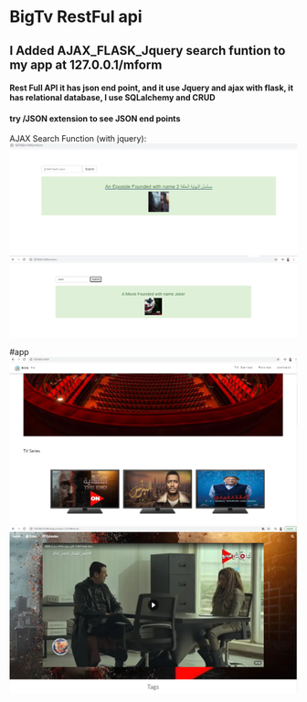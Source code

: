 # BigTv RestFul api 

## I Added AJAX_FLASK_Jquery search funtion to my app at 127.0.0.1/mform

#### Rest Full API it has json end point, and it use Jquery and ajax with flask, it has relational database, I use SQLalchemy and CRUD
#### try /JSON extension to see JSON end points

AJAX Search Function (with jquery):
<img src="mysearchs.PNG">
<img src="movie.PNG">

#app 
<img src="Fianl.PNG">
<img src="part1.PNG">
